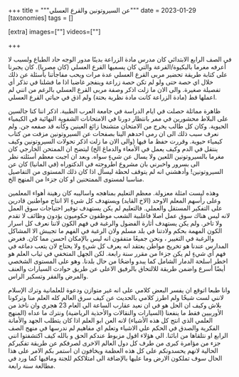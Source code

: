 
+++
title = """عن السيروتونين والقرع العسلي"""
date = 2023-01-29
[taxonomies]
tags = []

[extra]
images=[""]
videos=[""]

+++

في الصف الرابع الابتدائي كان مدرس مادة الزراعة بدينًا مدور الوجه حاد الطباع ولسبب لا أعرفه مغرما بالبكيوة/القرعة والتي كان يسميها القرع العسلي (كان مصريا). كان يجبرنا على كتابة طريقة تحضير مربى القرع العسلي عدة مرات ويحب مفاجأتنا بأسئلة عن ذلك خلال اي حصة حتى ولو لم تكن حصة زراعة وينفجر غاضبا اذا ما فشلنا في تذكر أي تفصيلة صغيرة. والى الان ما زلت اذكر وصفة مربى القرع العسلي بالرغم من انني لم اعملها قط (مادة الزراعة كانت مادة نظرية بحتة) ولم اذق في حياتي القرع العسلي. 

ظاهرة مماثلة حصلت في ايام الدراسة في جامعة العرب الطبية. اذكر اننا كنا جالسين على البلاط محشورين في ممر بانتظار دورنا في الامتحانات الشفوية النهائية في الكيمياء الحيوية. وكان كل طالب يخرج من الامتحان متشنجا زائغ العينين وكأنه قد صفعه جن. ولم نعرف سبب ذلك الى ان رمى احدهم الينا بصفحات عن السيروتونين مزقت من كتاب كيمياء حيوية. وقررت حفظ ما فيها (والى الان ما زلت اذكر تحولات السيروتونين وكيف ينتقل في الدم وكيف يعمل في الأمعاء والدماغ الخ) ليتضح ان الممتحن الخارجي كان مغرما بالسيروتونين اللعين ولا يسال عن شيءٍ سواه. وبعد ان اجبت معظم أسئلته نظر الى بسرور واخبرني بان مشروع اطروحته في الدكتوراه (في المانيا) كان عن السيروتونين! وأدهشني انه لم يتوقف لحظة ليسأل اذا كان ذلك المستوى من التفاصيل مناسبا لمستوى الممتحنين او كان جزءا من المنهج الخ. 

وهذه ليست امثلة معزولة. معظم التعليم بمناهجه واساليبه كان رهينة أهواء المعلمين وعلى رأسهم المعلم الاوحد (الاخ القايد) ويستهدف كل شيءٍ الا انتاج مواطنين قادرين على التفكير المستقل والعملي. فالتعليم لم يكن يستهدف توفير احتياجات سوق العمل لانه ليس هناك سوق عمل اصلا فاغلبية الشعب موظفون حكوميون يؤدون وظائف لا تقدم ولا تاخر. ولم يكن يستهدف أثارة الفضول والرغبة في فهم الكون لاننا نعرف كل اسرار الكون المهمة بحكم ولادتنا في بلد مسلم ولان الرغبة في الفهم ما تجيبش الا المشاكل والرغبة في التغيير ، ونحن جميعًا متفقون انه ليس بالإمكان احسن مما كان. فغرض المدارس عندنا هو تخريج مواطن يعتقد انه يعرف كل شيءٍ ولا يحتاج لان يتعب دماغه في فهم أي شيءٍ لم يكن جزءا من مقرر سنة رابعة. لكن الجهل المتخفي في ثياب العلم هو اخطر اسلحة الدمار الشامل كما يبدو واضحًا من حال بلدنا. وهو على المستوى الشخصي أيضًا أسرع واضمن طريقة للالتحاق بالرفيق الاعلى عن طريق حوادث السيارات والعنف والمرض والفقر وتسكير الراس. 

وانا طبعا اتوقع ان يفسر البعض كلامي على انه غير متوازن ودعوة للعلمانية وترك الإسلام لانني لست شيخًا ولم اطرز كلامي بالحديث عن كيف سرق العالم كله العلم منا وتركونا بلاش وكيف ان الحل هو في ان نعيد عقارب الساعة الي العام 23 هجري وان ناخذ من الأوربيين فقط ما ينفعنا (السيارات والنقالات والأحذية الرياضية) ونترك ما عداه (المنهج العلمي الذي انتج كل هذه الأشياء) لانه العن ابو العلم اذا كان يتطلب الجهد والأمانة الفكرية والصدق في الحكم علي الاشياء وتعلم اي مفاهيم لم ندرسها في منهج الصف الرابع او نتلقاها من ابائنا. الي هؤلاء اقول مزبوط عندكم الحق و بالله كيف اكتشفتوا انني جزء من مؤامرة كبرى من طرف كل دول العالم الاخرى لصرفكم عن طريقة تفكيركم الحالية لانهم يحسدونكم على كل هذه العظمة ويخافون ان استمر بكم الامر على هذا الحال سوف تملكون الارض وما عليها بالإضافة الى امتلاككم للجنة ومافيها كما ورد في مطالعة سنة رابعة.
